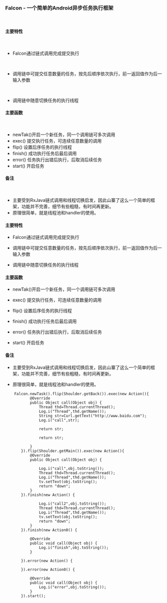 ### Falcon - 一个简单的Android异步任务执行框架


​

#### 主要特性

​

- Falcon通过链式调用完成提交执行

​


- 调用链中可提交任意数量的任务，按先后顺序依次执行，前一返回值作为后一输入参数

​
​
- 调用链中随意切换任务的执行线程
​
#### 主要函数
​
- newTak()开启一个新任务，同一个调用链可多次调用
​
- exec() 提交执行任务，可连续任意数量的调用
​
- flip() 设置后序任务的执行线程
​
- finish() 成功执行任务后最后调用
​
- error() 任务执行出错后执行，后取消后续任务
​
- start() 开启任务
​
​
#### 备注
​
​
- 主要受到RxJava链式调用和线程切换启发，因此山寨了这么一个简单的框架，功能并不完善，细节有些粗糙，有时间再更新。
​
​
- 原理很简单，就是线程池和handler的使用。
​

#### 主要特性

- Falcon通过链式调用完成提交执行


- 调用链中可提交任意数量的任务，按先后顺序依次执行，前一返回值作为后一输入参数


- 调用链中随意切换任务的执行线程

#### 主要函数

- newTak()开启一个新任务，同一个调用链可多次调用

- exec() 提交执行任务，可连续任意数量的调用

- flip() 设置后序任务的执行线程

- finish() 成功执行任务后最后调用

- error() 任务执行出错后执行，后取消后续任务

- start() 开启任务


#### 备注


- 主要受到RxJava链式调用和线程切换启发，因此山寨了这么一个简单的框架，功能并不完善，细节有些粗糙，有时间再更新。


- 原理很简单，就是线程池和handler的使用。



````
    Falcon.newTask().flip(Shoulder.getBack()).exec(new Action(){
           @Override
           public Object call(Object obj) {
               Thread thd=Thread.currentThread();
               Log.i("Thread",thd.getName());
               String str=Curl.getText("http://www.baidu.com");
               Log.i("call",str);

               return str;

               return str;

           }
       }).flip(Shoulder.getMain()).exec(new Action(){
           @Override
           public Object call(Object obj) {

               Log.i("call",obj.toString());
               Thread thd=Thread.currentThread();
               Log.i("Thread",thd.getName());
               tv.setText(obj.toString();
               return "down";
           }
       }).finish(new Action() {

               Log.i("call2",obj.toString());
               Thread thd=Thread.currentThread();
               Log.i("Thread",thd.getName());
               tv.setText(obj.toString();
               return "down";
           }
       }).finish(new Action0() {

           @Override
           public void call(Object obj) {
               Log.i("finish",obj.toString());
           }

       }).error(new Action() {

       }).error(new Action0() {

           @Override
           public void call(Object obj) {
               Log.i("error",obj.toString());
           }
       }).start();

    

